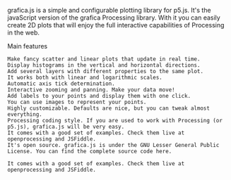 grafica.js is a simple and configurable plotting library for p5.js. It's the javaScript version of the grafica Processing library. With it you can easily create 2D plots that will enjoy the full interactive capabilities of Processing in the web.

Main features

    Make fancy scatter and linear plots that update in real time.
    Display histograms in the vertical and horizontal directions.
    Add several layers with different properties to the same plot.
    It works both with linear and logarithmic scales.
    Automatic axis tick determination.
    Interactive zooming and panning. Make your data move!
    Add labels to your points and display them with one click.
    You can use images to represent your points.
    Highly customizable. Defaults are nice, but you can tweak almost everything.
    Processing coding style. If you are used to work with Processing (or p5.js), grafica.js will be very easy.
    It comes with a good set of examples. Check them live at openprocessing and JSFiddle.
    It's open source. grafica.js is under the GNU Lesser General Public License. You can find the complete source code here.
    
    It comes with a good set of examples. Check them live at openprocessing and JSFiddle.
